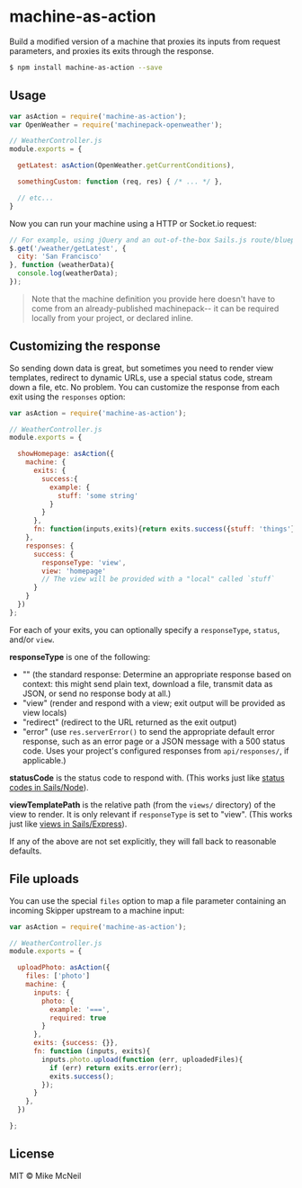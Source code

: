 # machine-as-action

Build a modified version of a machine that proxies its inputs from request parameters, and proxies its exits through the response.

```sh
$ npm install machine-as-action --save
```


## Usage

```js
var asAction = require('machine-as-action');
var OpenWeather = require('machinepack-openweather');

// WeatherController.js
module.exports = {

  getLatest: asAction(OpenWeather.getCurrentConditions),

  somethingCustom: function (req, res) { /* ... */ },

  // etc...
}
```

Now you can run your machine using a HTTP or Socket.io request:

```js
// For example, using jQuery and an out-of-the-box Sails.js route/blueprint configuration:
$.get('/weather/getLatest', {
  city: 'San Francisco'
}, function (weatherData){
  console.log(weatherData);
});
```

> Note that the machine definition you provide here doesn't have to come from an already-published machinepack-- it can be required locally from your project, or declared inline.



## Customizing the response

So sending down data is great, but sometimes you need to render view templates, redirect to dynamic URLs, use a special status code, stream down a file, etc.  No problem.  You can customize the response from each exit using the `responses` option:

```js
var asAction = require('machine-as-action');

// WeatherController.js
module.exports = {

  showHomepage: asAction({
    machine: {
      exits: {
        success:{
          example: {
            stuff: 'some string'
          }
        }
      },
      fn: function(inputs,exits){return exits.success({stuff: 'things'});}
    },
    responses: {
      success: {
        responseType: 'view',
        view: 'homepage'
        // The view will be provided with a "local" called `stuff`
      }
    }
  })
};
```


For each of your exits, you can optionally specify a `responseType`, `status`, and/or `view`.

**responseType** is one of the following:
 + ""         (the standard response:  Determine an appropriate response based on context: this might send plain text, download a file, transmit data as JSON, or send no response body at all.)
 + "view"     (render and respond with a view; exit output will be provided as view locals)
 + "redirect" (redirect to the URL returned as the exit output)
 + "error"    (use `res.serverError()` to send the appropriate default error response, such as an error page or a JSON message with a 500 status code.  Uses your project's configured responses from `api/responses/`, if applicable.)

**statusCode** is the status code to respond with.  (This works just like [status codes in Sails/Node](http://sailsjs.org/documentation/reference/response-res/res-status)).

**viewTemplatePath** is the relative path (from the `views/` directory) of the view to render.  It is only relevant if `responseType` is set to "view". (This works just like [views in Sails/Express](http://sailsjs.org/documentation/concepts/views)).
 
If any of the above are not set explicitly, they will fall back to reasonable defaults.




## File uploads

You can use the special `files` option to map a file parameter containing an incoming Skipper upstream to a machine input:


```js
var asAction = require('machine-as-action');

// WeatherController.js
module.exports = {

  uploadPhoto: asAction({
    files: ['photo']
    machine: {
      inputs: {
        photo: {
          example: '===',
          required: true
        }
      },
      exits: {success: {}},
      fn: function (inputs, exits){
        inputs.photo.upload(function (err, uploadedFiles){
          if (err) return exits.error(err);
          exits.success();
        });
      }
    },
  })

};
```


## License

MIT &copy; Mike McNeil
